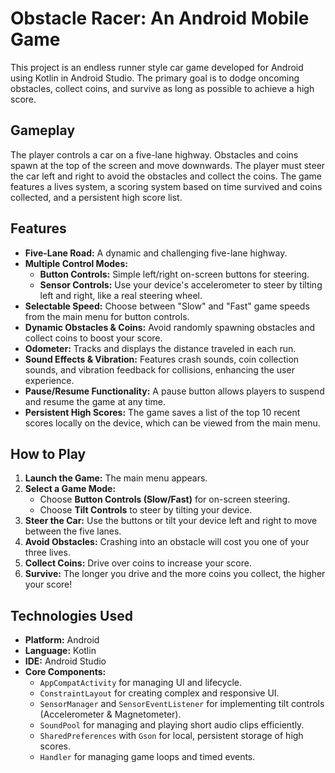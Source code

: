 # Obstacle Racer: An Android Mobile Game

This project is an endless runner style car game developed for Android using Kotlin in Android Studio. The primary goal is to dodge oncoming obstacles, collect coins, and survive as long as possible to achieve a high score.

##  Gameplay

The player controls a car on a five-lane highway. Obstacles and coins spawn at the top of the screen and move downwards. The player must steer the car left and right to avoid the obstacles and collect the coins. The game features a lives system, a scoring system based on time survived and coins collected, and a persistent high score list.

## Features

* **Five-Lane Road:** A dynamic and challenging five-lane highway.
* **Multiple Control Modes:**
    * **Button Controls:** Simple left/right on-screen buttons for steering.
    * **Sensor Controls:** Use your device's accelerometer to steer by tilting left and right, like a real steering wheel.
* **Selectable Speed:** Choose between "Slow" and "Fast" game speeds from the main menu for button controls.
* **Dynamic Obstacles & Coins:** Avoid randomly spawning obstacles and collect coins to boost your score.
* **Odometer:** Tracks and displays the distance traveled in each run.
* **Sound Effects & Vibration:** Features crash sounds, coin collection sounds, and vibration feedback for collisions, enhancing the user experience.
* **Pause/Resume Functionality:** A pause button allows players to suspend and resume the game at any time.
* **Persistent High Scores:** The game saves a list of the top 10 recent scores locally on the device, which can be viewed from the main menu.

## How to Play

1.  **Launch the Game:** The main menu appears.
2.  **Select a Game Mode:**
    * Choose **Button Controls (Slow/Fast)** for on-screen steering.
    * Choose **Tilt Controls** to steer by tilting your device.
3.  **Steer the Car:** Use the buttons or tilt your device left and right to move between the five lanes.
4.  **Avoid Obstacles:** Crashing into an obstacle will cost you one of your three lives.
5.  **Collect Coins:** Drive over coins to increase your score.
6.  **Survive:** The longer you drive and the more coins you collect, the higher your score!

## Technologies Used

* **Platform:** Android
* **Language:** Kotlin
* **IDE:** Android Studio
* **Core Components:**
    * `AppCompatActivity` for managing UI and lifecycle.
    * `ConstraintLayout` for creating complex and responsive UI.
    * `SensorManager` and `SensorEventListener` for implementing tilt controls (Accelerometer & Magnetometer).
    * `SoundPool` for managing and playing short audio clips efficiently.
    * `SharedPreferences` with `Gson` for local, persistent storage of high scores.
    * `Handler` for managing game loops and timed events.
